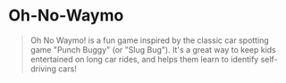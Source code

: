 # Oh-No-Waymo
>Oh No Waymo! is a fun game inspired by the classic car spotting game "Punch Buggy" (or "Slug Bug"). It's a great way to keep kids entertained on long car rides, and helps them learn to identify self-driving cars!
